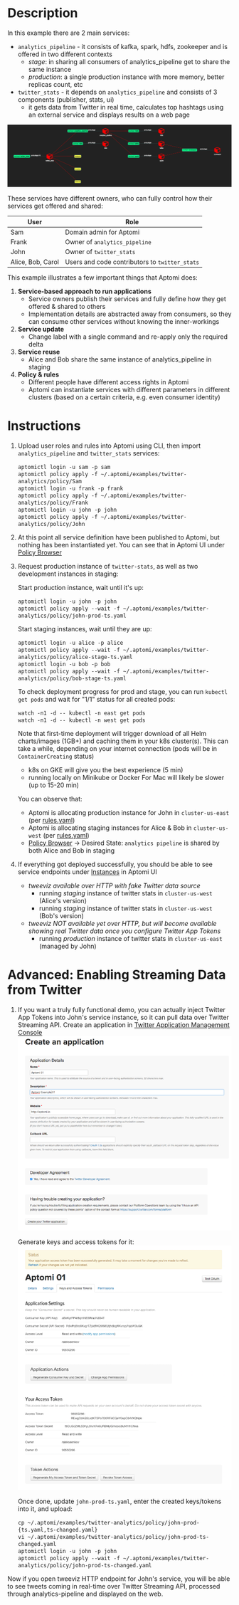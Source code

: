 # Description

In this example there are 2 main services:
- `analytics_pipeline` - it consists of kafka, spark, hdfs, zookeeper and is offered in two different contexts
  - *stage*: in sharing all consumers of analytics_pipeline get to share the same instance
  - *production*: a single production instance with more memory, better replicas count, etc 
- `twitter_stats` - it depends on `analytics_pipeline` and consists of 3 components (publisher, stats, ui)
  - it gets data from Twitter in real time, calculates top hashtags using an external service and displays results on a web page

![Diagram](diagram.png)

These services have different owners, who can fully control how their services get offered and shared:

User  | Role |
------|-------
Sam   | Domain admin for Aptomi
Frank | Owner of `analytics_pipeline`
John  | Owner of `twitter_stats`
Alice, Bob, Carol | Users and code contributors to `twitter_stats`

This example illustrates a few important things that Aptomi does:

1. **Service-based approach to run applications**
    - Service owners publish their services and fully define how they get offered & shared to others
    - Implementation details are abstracted away from consumers, so they can consume other services without knowing the inner-workings
1. **Service update**
    - Change label with a single command and re-apply only the required delta
1. **Service reuse**
    - Alice and Bob share the same instance of analytics_pipeline in staging
1. **Policy & rules**
    - Different people have different access rights in Aptomi
    - Aptomi can instantiate services with different parameters in different clusters (based on a certain criteria, e.g. even consumer identity)

# Instructions

1. Upload user roles and rules into Aptomi using CLI, then import `analytics_pipeline` and `twitter_stats` services:
    ```
    aptomictl login -u sam -p sam
    aptomictl policy apply -f ~/.aptomi/examples/twitter-analytics/policy/Sam
    aptomictl login -u frank -p frank
    aptomictl policy apply -f ~/.aptomi/examples/twitter-analytics/policy/Frank
    aptomictl login -u john -p john
    aptomictl policy apply -f ~/.aptomi/examples/twitter-analytics/policy/John
    ```

1. At this point all service definition have been published to Aptomi, but nothing has been instantiated yet. You can see
that in Aptomi UI under [Policy Browser](http://localhost:27866/#/policy/browse)

1. Request production instance of `twitter-stats`, as well as two development instances in staging:
    
    Start production instance, wait until it's up: 
    ```
    aptomictl login -u john -p john
    aptomictl policy apply --wait -f ~/.aptomi/examples/twitter-analytics/policy/john-prod-ts.yaml
    ```
    
    Start staging instances, wait until they are up: 
    ```
    aptomictl login -u alice -p alice
    aptomictl policy apply --wait -f ~/.aptomi/examples/twitter-analytics/policy/alice-stage-ts.yaml
    aptomictl login -u bob -p bob
    aptomictl policy apply --wait -f ~/.aptomi/examples/twitter-analytics/policy/bob-stage-ts.yaml
    ```
        
    To check deployment progress for prod and stage, you can run `kubectl get pods` and wait for "1/1" status for all created pods:
    ```
    watch -n1 -d -- kubectl -n east get pods
    watch -n1 -d -- kubectl -n west get pods
    ```
    
    Note that first-time deployment will trigger download of all Helm charts/images (1GB+) and caching them in your k8s cluster(s). This can take a while, depending on your internet connection (pods will be in `ContainerCreating` status)
      * k8s on GKE will give you the best experience (5 min)
      * running locally on Minikube or Docker For Mac will likely be slower (up to 15-20 min) 

    You can observe that:
      * Aptomi is allocating production instance for John in `cluster-us-east` (per [rules.yaml](policy/Sam/rules.yaml))
      * Aptomi is allocating staging instances for Alice & Bob in `cluster-us-west` (per [rules.yaml](policy/Sam/rules.yaml))
      * [Policy Browser](http://localhost:27866/#/policy/browse) -> Desired State: `analytics pipeline` is shared by both Alice and Bob in staging

1. If everything got deployed successfully, you should be able to see service endpoints under [Instances](http://localhost:27866/#/policy/dependencies) in Aptomi UI
    * *tweeviz available over HTTP with fake Twitter data source*
        * running *staging* instance of twitter stats in `cluster-us-west` (Alice's version)
        * running *staging* instance of twitter stats in `cluster-us-west` (Bob's version)
    * *tweeviz NOT available yet over HTTP, but will become available showing real Twitter data once you configure Twitter App Tokens* 
        * running *production* instance of twitter stats in `cluster-us-east` (managed by John)
          
# Advanced: Enabling Streaming Data from Twitter

1. If you want a truly fully functional demo, you can actually inject Twitter App Tokens into John's service instance, so it can pull data over Twitter Streaming API. Create an
application in [Twitter Application Management Console](https://apps.twitter.com)
    ![Twitter App Create](twitter-app-create.png)
    
    Generate keys and access tokens for it:
    ![Twitter Create Tokens](twitter-create-tokens.png)
    
    Once done, update `john-prod-ts.yaml`, enter the created keys/tokens into it, and upload:
    ```
    cp ~/.aptomi/examples/twitter-analytics/policy/john-prod-{ts.yaml,ts-changed.yaml}
    vi ~/.aptomi/examples/twitter-analytics/policy/john-prod-ts-changed.yaml
    aptomictl login -u john -p john
    aptomictl policy apply --wait -f ~/.aptomi/examples/twitter-analytics/policy/john-prod-ts-changed.yaml
    ```
Now if you open tweeviz HTTP endpoint for John's service, you will be able to see tweets coming in real-time over Twitter Streaming API, processed through analytics-pipeline and displayed on the web.

